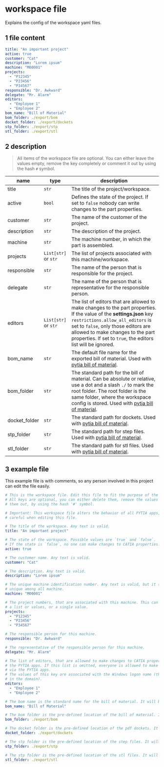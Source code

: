 # workspace file

Explains the config of the workspace yaml files.

## 1 file content

```yaml
title: "An important project"
active: true
customer: "Cat"
description: "Lorem ipsum"
machine: "M00001"
projects:
  - "P12345"
  - "P23456"
  - "P34567"
responsible: "Dr. Awkward"
delegate: "Mr. Alarm"
editors:
  - "Employee 1"
  - "Employee 2"
bom_name: "Bill of Material"
bom_folder: ./export/bom
docket_folder: ./export/dockets
stp_folder: ./export/stp
stl_folder: ./export/stl
```

## 2 description

> All items of the workspace file are optional. You can either leave the values empty, remove the key completely or comment it out by using the hash `#` symbol.

name | type | description
--- | --- | ---
title | `str` | The title of the project/workspace.
active | `bool` | Defines the state of the project. If set to `false` nobody can write changes to the part properties.
customer | `str` | The name of the customer of the project.
description | `str` | The description of the project.
machine | `str` | The machine number, in which the part is assembled.
projects | `List[str]` or `str` | The list of projects associated with this machine/workspace.
responsible | `str` | The name of the person that is responsible for the project.
delegate | `str` | The name of the person that is representative for the responsible person.
editors | `List[str]` or `str` | The list of editors that are allowed to make changes to the part properties. If the value of the **settings.json** key `restrictions.allow_all_editors` is set to `false`, only those editors are allowed to make changes to the part properties. If set to `true`, the editors list will be ignored.
bom_name | `str` | The default file name for the exported bill of material. Used with [pytia bill of material](https://github.com/deloarts/pytia-bill-of-material).
bom_folder | `str` | The standard path for the bill of material. Can be absolute or relative, use a dot and a slash `./` to mark the root folder. The root folder is the same folder, where the workspace config is stored. Used with [pytia bill of material](https://github.com/deloarts/pytia-bill-of-material).
docket_folder | `str` | The standard path for dockets. Used with [pytia bill of material](https://github.com/deloarts/pytia-bill-of-material).
stp_folder | `str` | The standard path for step files. Used with [pytia bill of material](https://github.com/deloarts/pytia-bill-of-material).
stl_folder | `str` | The standard path for stl files. Used with [pytia bill of material](https://github.com/deloarts/pytia-bill-of-material).

## 3 example file

This example file is with comments, so any person involved in this project can edit the file easily.

```yaml
# This is the workspace file. Edit this file to fit the purpose of the machine.
# All keys are optional, you can either delete them, remove the values or comment
# them out, by using the hash '#' symbol.

# Important: This workspace file alters the behavior of all PYTIA apps, be very
# careful when editing this file.

# The title of the workspace. Any text is valid.
title: "An important project"

# The state of the workspace. Possible values are `true` and `false`.
# If the state is `false`, no one can make changes to CATIA properties.
active: true

# The customer name. Any text is valid.
customer: "Cat"

# The description. Any text is valid.
description: "Lorem ipsum"

# The unique machine identification number. Any text is valid, but it should be
# unique among all machine.
machine: "M00001"

# The project numbers, that are associated with this machine. This can either be
# a list or values, or a single value.
projects:
  - "P12345"
  - "P23456"
  - "P34567"

# The responsible person for this machine.
responsible: "Dr. Awkward"

# The representative of the responsible person for this machine.
delegate: "Mr. Alarm"

# The list of editors, that are allowed to make changes to CATIA properties via
# the PYTIA apps. If this list is omitted, everyone is allowed to make changes
# via the PYTIA apps.
# The values of this key are associated with the Windows logon name (the username
# in the domain).
editors:
  - "Employee 1"
  - "Employee 2"

# The bom name is the standard name for the bill of material. It will be available in the PYTIA Bill of Material app.
bom_name: "Bill of Material"

# The bom folder is the pre-defined location of the bill of material. It will be used if the set folder exists. Can be absolute or relative, use a dot and a slash `./` to mark the root folder. The root folder is the folder in which the workspace file is stored.
bom_folder: ./export/bom

# The docket folder is the pre-defined location of the pdf dockets. It will be used if the set folder exists. Can be absolute or relative, use a dot and a slash `./` to mark the root folder. The root folder is the folder in which the workspace file is stored.
docket_folder: ./export/dockets

# The stp folder is the pre-defined location of the step files. It will be used if the set folder exists. Can be absolute or relative, use a dot and a slash `./` to mark the root folder. The root folder is the folder in which the workspace file is stored.
stp_folder: ./export/stp

# The stp folder is the pre-defined location of the stl files. It will be used if the set folder exists. Can be absolute or relative, use a dot and a slash `./` to mark the root folder. The root folder is the folder in which the workspace file is stored.
stl_folder: ./export/stl
```
